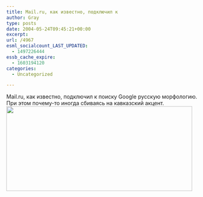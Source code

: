```yaml
---
title: Mail.ru, как известно, подключил к
author: Gray
type: posts
date: 2004-05-24T09:45:21+00:00
excerpt:
url: /4967
esml_socialcount_LAST_UPDATED:
  - 1497226444
essb_cache_expire:
  - 1603194120
categories:
  - Uncategorized

---
```








Mail.ru, как известно, подключил к поиску Google русскую морфологию. При этом почему-то иногда сбиваясь на кавказский акцент.  
<img src="https://i2.wp.com/www.searchengines.ru/blog/images/mailruacc.gif?resize=489%2C223" width="489" height="223" alt="" border="0" data-recalc-dims="1" />